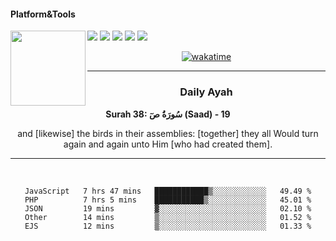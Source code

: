 #### Platform&Tools

[![](https://img.shields.io/badge/-NPM-cb3837?style=flat-square&logo=npm&logoColor=white)](https://npmjs.com/)
[![](https://img.shields.io/badge/PHP-777BB4?style=flat-square&logo=php&logoColor=white)](https://nodejs.org/)
[![](https://img.shields.io/badge/Julia-9558B2?style=flat-square&logo=julia&logoColor=white)](https://nodejs.org/)
<img src="https://avatars.githubusercontent.com/u/31664438?v=4" width="120" align="left">
[![](https://img.shields.io/badge/-Node.js-43853d?style=flat-square&logo=node.js&logoColor=ffffff)](https://nodejs.org/)
[![](https://img.shields.io/badge/Visual_Studio_Code-0078D4?style=flat-square&logo=visual%20studio%20code&logoColor=white)](https://nodejs.org/)

<center>

[![wakatime](https://wakatime.com/badge/user/87646243-158a-4241-a3cb-668e1fa2dbb8.svg)](https://wakatime.com/@87646243-158a-4241-a3cb-668e1fa2dbb8)
               

_______ 
### Daily Ayah

<!--START_SECTION:quran-->

**Surah 38: سُورَةُ صٓ (Saad) - 19**

and [likewise] the birds in their assemblies: [together] they all Would turn again and again unto Him [who had created them].
 <!--END_SECTION:quran-->

  
                       
                                             
_______

&nbsp;&nbsp;     &nbsp;&nbsp;    &nbsp;&nbsp;   &nbsp;&nbsp;
 
<!--START_SECTION:waka-->

```text
JavaScript   7 hrs 47 mins   ████████████▒░░░░░░░░░░░░   49.49 %
PHP          7 hrs 5 mins    ███████████▒░░░░░░░░░░░░░   45.01 %
JSON         19 mins         ▓░░░░░░░░░░░░░░░░░░░░░░░░   02.10 %
Other        14 mins         ▒░░░░░░░░░░░░░░░░░░░░░░░░   01.52 %
EJS          12 mins         ▒░░░░░░░░░░░░░░░░░░░░░░░░   01.33 %
```

<!--END_SECTION:waka-->
